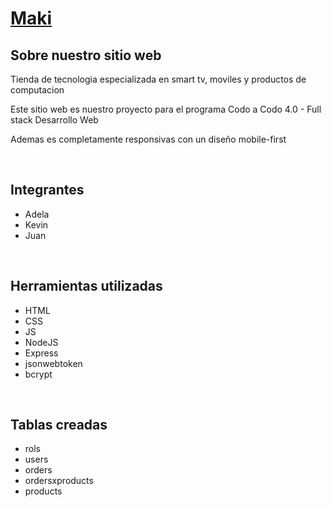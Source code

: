 <h1><a href="https://kevmpr.github.io/makiTiendaTecnologia/" target="_blank">Maki</a></h1>
<h2>Sobre nuestro sitio web</h2>
<p>Tienda de tecnologia especializada en smart tv, moviles y productos de computacion</p>
<p>Este sitio web es nuestro proyecto para el programa Codo a Codo 4.0 - Full stack Desarrollo Web</p>
<p>Ademas es completamente responsivas con un diseño mobile-first</p>
<br>
<h2>Integrantes</h2>
<ul>
  <li>Adela</li>
  <li>Kevin</li>
  <li>Juan</li>
</ul>
<br>
<h2>Herramientas utilizadas</h2>
<ul>
  <li>HTML</li>
  <li>CSS</li>
  <li>JS</li>
  <li>NodeJS</li>
  <li>Express</li>
  <li>jsonwebtoken</li>
  <li>bcrypt</li>
</ul>
<br>
<h2>Tablas creadas</h2>
<ul>
  <li>rols</li>
  <li>users</li>
  <li>orders</li>
  <li>ordersxproducts</li>
  <li>products</li>
</ul>
<br>
